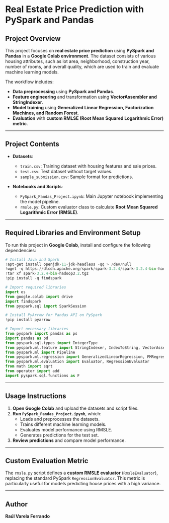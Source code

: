 # Real Estate Price Prediction with PySpark and Pandas

## Project Overview
This project focuses on **real estate price prediction** using **PySpark and Pandas** in a **Google Colab environment**. The dataset consists of various housing attributes, such as lot area, neighborhood, construction year, number of rooms, and overall quality, which are used to train and evaluate machine learning models.

The workflow includes:
- **Data preprocessing** using **PySpark and Pandas**.
- **Feature engineering** and transformation using **VectorAssembler and StringIndexer**.
- **Model training** using **Generalized Linear Regression, Factorization Machines, and Random Forest**.
- **Evaluation** with **custom RMLSE (Root Mean Squared Logarithmic Error) metric**.

---

## Project Contents
- **Datasets**:
  - `train.csv`: Training dataset with housing features and sale prices.
  - `test.csv`: Test dataset without target values.
  - `sample_submission.csv`: Sample format for predictions.

- **Notebooks and Scripts**:
  - `PySpark_Pandas_Project.ipynb`: Main Jupyter notebook implementing the model pipeline.
  - `rmsle.py`: Custom evaluator class to calculate **Root Mean Squared Logarithmic Error (RMSLE)**.

---

## Required Libraries and Environment Setup
To run this project in **Google Colab**, install and configure the following dependencies:

```python
# Install Java and Spark
!apt-get install openjdk-11-jdk-headless -qq > /dev/null
!wget -q https://dlcdn.apache.org/spark/spark-3.2.4/spark-3.2.4-bin-hadoop3.2.tgz
!tar xf spark-3.2.4-bin-hadoop3.2.tgz
!pip install -q findspark

# Import required libraries
import os
from google.colab import drive
import findspark
from pyspark.sql import SparkSession

# Install PyArrow for Pandas API on PySpark
!pip install pyarrow

# Import necessary libraries
from pyspark import pandas as ps
import pandas as pd
from pyspark.sql.types import IntegerType
from pyspark.ml.feature import StringIndexer, IndexToString, VectorAssembler
from pyspark.ml import Pipeline
from pyspark.ml.regression import GeneralizedLinearRegression, FMRegressor, RandomForestRegressor
from pyspark.ml.evaluation import Evaluator, RegressionEvaluator
from math import sqrt
from operator import add
import pyspark.sql.functions as F
```

---

## Usage Instructions
1. **Open Google Colab** and upload the datasets and script files.
2. **Run `PySpark_Pandas_Project.ipynb`**, which:
   - Loads and preprocesses the datasets.
   - Trains different machine learning models.
   - Evaluates model performance using RMSLE.
   - Generates predictions for the test set.
3. **Review predictions** and compare model performance.

---

## Custom Evaluation Metric
The `rmsle.py` script defines a **custom RMSLE evaluator** (`RmsleEvaluator`), replacing the standard PySpark `RegressionEvaluator`. This metric is particularly useful for models predicting house prices with a high variance.

---

## Author
**Raúl Varela Ferrando**